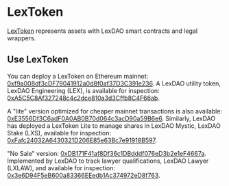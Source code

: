 # LexToken

[LexToken](https://github.com/lexDAO/LexToken) represents assets with LexDAO smart contracts and legal wrappers.

## Use LexToken

You can deploy a LexToken on Ethereum mainnet: [0xf9a008df3cDF79041912a0d8f0af37D3C391e236](https://etherscan.io/address/0xf9a008df3cDF79041912a0d8f0af37D3C391e236#code). A LexDAO utility token, LexDAO Engineering (LEX), is available for inspection: [0xA5C5C8Af327248c4c2dce810a3d3Cffb8C4F66ab](https://etherscan.io/address/0xA5C5C8Af327248c4c2dce810a3d3Cffb8C4F66ab#code).

A "lite" version optimized for cheaper mainnet transactions is also available: [0xE3556Df3C6adF0A0AB0B70d064c3acD90a59B6e6](https://etherscan.io/address/0xE3556Df3C6adF0A0AB0B70d064c3acD90a59B6e6#code). Similarly, LexDAO has deployed a LexToken Lite to manage shares in LexDAO Mystic, LexDAO Stake (LXS), available for inspection: [0xFafc24032A6430321D206E85e63Bc7e91918B597](https://etherscan.io/address/0xFafc24032A6430321D206E85e63Bc7e91918B597#code).

"No Sale" version: [0xDB171F41af8Df36c1DBdddf076eD3b2e1eF4667a](https://etherscan.io/address/0xdb171f41af8df36c1dbdddf076ed3b2e1ef4667a#code). Implemented by LexDAO to track lawyer qualifications, LexDAO Lawyer (LXLAW), and available for inspection: [0x3e6D94F5eB600a83366EEedb1Ac374972eD8f763](https://etherscan.io/address/0x3e6D94F5eB600a83366EEedb1Ac374972eD8f763#code).
